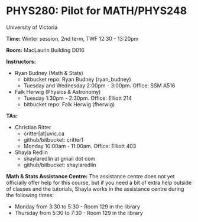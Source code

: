 # PHYS280: Pilot for MATH/PHYS248

University of Victoria

__Time:__ Winter session, 2nd term, TWF 12:30 - 13:20pm

__Room:__ MacLaurin Building D016

__Instructors:__ 

* Ryan Budney (Math & Stats)
    - bitbucket repo: Ryan Budney (ryan_budney)
    - Tuesday and Wednesday 2:00pm - 3:00pm. Office: SSM A516
* Falk Herwig (Physics & Astronomy)
    - Tuesday 1:30pm - 2:30pm. Office: Elliott 214
    - bitbucket repo: Falk Herwig (fherwig)

__TAs:__ 
* Christian Ritter
    - critter[at]uvic.ca
    - github/bitbucket: critter1
    - Monday 10:00am - 11:00am. Office: Elliott 403
* Shayla Redlin
    - shaylaredlin at gmail dot com
    - github/bitbucket: shaylaredlin

__Math & Stats Assistance Centre:__ The assistance centre does not yet officially offer help for this course, but if you need a bit of extra help outside of classes and the tutorials, Shayla works in the assistance centre during the following times:
 * Monday from 3:30 to 5:30 - Room 129 in the library
 * Thursday from 5:30 to 7:30 - Room 129 in the library

